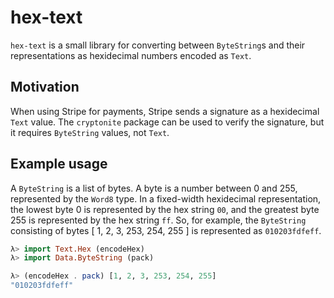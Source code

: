 # hex-text

`hex-text` is a small library for converting between `ByteString`s and their
representations as hexidecimal numbers encoded as `Text`.

## Motivation

When using Stripe for payments, Stripe sends a signature as a hexidecimal `Text`
value. The `cryptonite` package can be used to verify the signature, but it
requires `ByteString` values, not `Text`.

## Example usage

A `ByteString` is a list of bytes. A byte is a number between 0 and 255,
represented by the `Word8` type. In a fixed-width hexidecimal representation,
the lowest byte 0 is represented by the hex string `00`, and the greatest byte
255 is represented by the hex string `ff`. So, for example, the `ByteString`
consisting of bytes \[ 1, 2, 3, 253, 254, 255 \] is represented as
`010203fdfeff`.

```haskell
λ> import Text.Hex (encodeHex)
λ> import Data.ByteString (pack)

λ> (encodeHex . pack) [1, 2, 3, 253, 254, 255]
"010203fdfeff"
```

